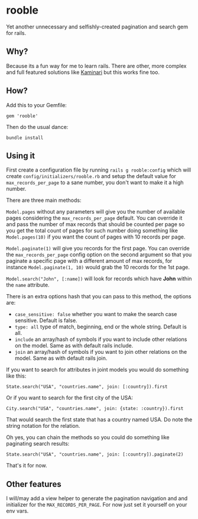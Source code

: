 # rooble

Yet another unnecessary and selfishly-created pagination and search gem for rails.

## Why?

Because its a fun way for me to learn rails. There are other, more complex and full featured solutions like [Kaminari](https://github.com/amatsuda/kaminari) but this works fine too.

## How?

Add this to your Gemfile:

`gem 'rooble'`

Then do the usual dance:

`bundle install`

## Using it

First create a configuration file by running `rails g rooble:config` which will create `config/initializers/rooble.rb` and setup the default value for `max_records_per_page` to a sane number, you don't want to make it a high number.

There are three main methods:

`Model.pages` without any parameters will give you the number of available pages considering the `max_records_per_page` default. You can override it and pass the number of max records that should be counted per page so you get the total count of pages for such number doing something like `Model.pages(10)` if you want the count of pages with 10 records per page.

`Model.paginate(1)` will give you records for the first page. You can override the `max_records_per_page` config option on the second argument so that you paginate a specific page with a different amount of max records, for instance `Model.paginate(1, 10)` would grab the 10 records for the 1st page.

`Model.search("John", [:name])` will look for records which have **John** within the `name` attribute.

There is an extra options hash that you can pass to this method, the options are:

 * `case_sensitive: false` whether you want to make the search case sensitive. Default is false.
 * `type: all` type of match, beginning, end or the whole string. Default is all.
 * `include` an array/hash of symbols if you want to include other relations on the model. Same as with default rails include.
 * `join` an array/hash of symbols if you want to join other relations on the model. Same as with default rails join.

If you want to search for attributes in joint models you would do something like this:

`State.search("USA", "countries.name", join: [:country]).first`

Or if you want to search for the first city of the USA:

`City.search("USA", "countries.name", join: {state: :country}).first`

That would search the first state that has a country named USA. Do note the string notation for the relation.

Oh yes, you can chain the methods so you could do something like paginating search results:

`State.search("USA", "countries.name", join: [:country]).paginate(2)`

That's it for now.

## Other features

I will/may add a view helper to generate the pagination navigation and and initializer for the `MAX_RECORDS_PER_PAGE`. For now just set it yourself on your env vars.
